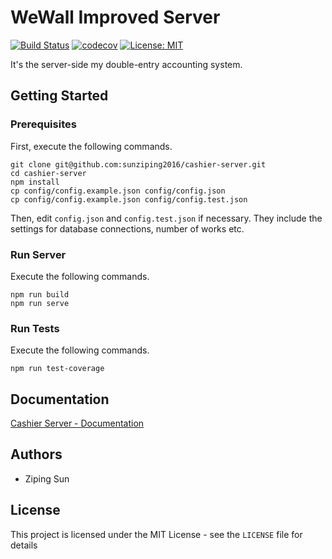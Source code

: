# WeWall Improved Server

[![Build Status](https://travis-ci.org/sunziping2016/cashier-server.svg?branch=master)](https://travis-ci.org/sunziping2016/cashier-server)
[![codecov](https://codecov.io/gh/sunziping2016/cashier-server/branch/master/graph/badge.svg)](https://codecov.io/gh/sunziping2016/cashier-server)
[![License: MIT](https://img.shields.io/badge/License-MIT-yellow.svg)](https://opensource.org/licenses/MIT)

It's the server-side my double-entry accounting system.

## Getting Started

### Prerequisites

First, execute the following commands.

```shell script
git clone git@github.com:sunziping2016/cashier-server.git
cd cashier-server
npm install
cp config/config.example.json config/config.json
cp config/config.example.json config/config.test.json
```

Then, edit `config.json` and `config.test.json` if necessary. They include the
settings for database connections, number of works etc.

### Run Server

Execute the following commands.

```shell script
npm run build
npm run serve
```

### Run Tests

Execute the following commands.

```shell script
npm run test-coverage
```

## Documentation

[Cashier Server - Documentation](https://sunziping2016.github.io/cashier-server/0.1.0/)

## Authors

- Ziping Sun

## License

This project is licensed under the MIT License - see the `LICENSE` file for
details
